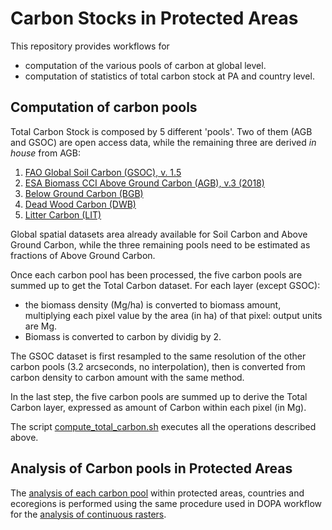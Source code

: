 # Carbon Stocks in Protected Areas

This repository provides workflows for 
-  computation of the various pools of carbon at global level. 
-  computation of statistics of total carbon stock at PA and country level.

## Computation of carbon pools

Total Carbon Stock is composed by 5 different 'pools'. Two of them (AGB and GSOC) are open access data, while the remaining three are derived  *in house* from AGB:  


1. [FAO Global Soil Carbon (GSOC), v. 1.5](http://54.229.242.119/GSOCmap/)
2. [ESA Biomass CCI Above Ground Carbon (AGB), v.3 (2018)](https://catalogue.ceda.ac.uk/uuid/5f331c418e9f4935b8eb1b836f8a91b8)
3. [Below Ground Carbon (BGB)](/bgb_processing)
4. [Dead Wood Carbon (DWB)](/dwb_lit_processing)
5. [Litter Carbon (LIT)](/dwb_lit_processing)

Global spatial datasets area already available for Soil Carbon and Above Ground Carbon, while the three remaining pools need to be estimated as fractions of Above Ground Carbon.  

Once each carbon pool has been processed, the five carbon pools are summed up to get the Total Carbon dataset.
For each layer (except GSOC):
- the biomass density (Mg/ha) is converted to biomass amount, multiplying each pixel value by the area (in ha) of that pixel: output units are Mg.  
- Biomass is converted to carbon by dividig by 2.

The GSOC dataset is first resampled to the same resolution of the other carbon pools (3.2 arcseconds, no interpolation), then is converted from carbon density to carbon amount with the same method.

In the last step, the five carbon pools are summed up to derive the Total Carbon layer, expressed as amount of Carbon within each pixel (in Mg).  

The script [compute_total_carbon.sh](./compute_total_carbon.sh) executes all the operations described above.  

## Analysis of Carbon pools in Protected Areas

The [analysis of each carbon pool](/c_analysis) within protected areas, countries and ecoregions is performed using the same procedure used in DOPA workflow for the [analysis of continuous rasters](https://github.com/giacomo-gcad/dopa_workflow/tree/master/cep_analysis#CONTINUOUS_RASTERS).  

